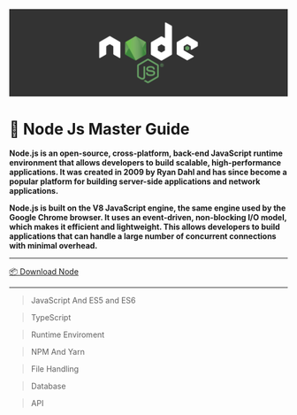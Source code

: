 <img src="./node.png" bgcolor="teal">

# 🥇 Node Js Master Guide  

**Node.js is an open-source, cross-platform, back-end JavaScript runtime environment that allows developers to build scalable, high-performance applications. It was created in 2009 by Ryan Dahl and has since become a popular platform for building server-side applications and network applications.**

**Node.js is built on the V8 JavaScript engine, the same engine used by the Google Chrome browser. It uses an event-driven, non-blocking I/O model, which makes it efficient and lightweight. This allows developers to build applications that can handle a large number of concurrent connections with minimal overhead.**

<hr>

<a href="https://nodejs.org/dist/v18.16.0/node-v18.16.0-x64.msi">📦 Download Node</a>

<hr>

> JavaScript And ES5 and ES6

> TypeScript

> Runtime Enviroment

> NPM And Yarn

> File Handling

> Database

> API

